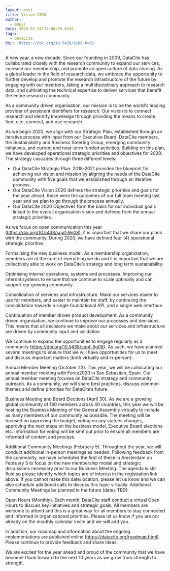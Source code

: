 ```yaml
---
layout: post
title: Vision 2020
author:
  - mbuys
date: 2020-01-24T13:08:50.624Z
tags:
  - DataCite
doi: 'https://doi.org/10.5438/9j86-bv91'
---
```

A new year, a new decade. Since our founding in 2009, DataCite has collaborated closely with the research community to expand our services, increase our membership, and promote an open culture of data sharing. As a global leader in the field of research data, we embrace the opportunity to further develop and promote the research infrastructure of the future by engaging with our members, taking a multidisciplinary approach to research data, and cultivating the technical expertise to deliver services that benefit the entire research community. 

As a community driven organisation, our mission is to be the world's leading provider of persistent identifiers for research. Our vision is to connect research and identify knowledge through providing the means to create, find, cite, connect, and use research.

As we begin 2020, we align with our Strategic Plan, established through an iterative process with input from our Executive Board, DataCite members, the Sustainability and Business Steering Group, emerging community initiatives, and current and near-term funded activities. Building on this plan, we have developed operational strategic priorities and objectives for 2020. The strategy cascades through three different levels:

* Our DataCite Strategic Plan: 2018-2021 provides the blueprint for achieving our vision and mission by aligning the needs of the DataCite community with five goals that we established through an iterative process.
* Our DataCite Vision 2020 defines the strategic priorities and goals for the year ahead, these were the outcomes of our full team meeting last year and we plan to go through the process annually. 
* Our DataCite 2020 Objectives form the basis for our individual goals linked to the overall organisation vision and defined from the annual strategic priorities.

As we focus on open communication this year (https://doi.org/10.5438/sqpf-9g08), it is important that we share our plans with the community. During 2020, we have defined four (4) operational strategic priorities:

Formalising the new business model. As a membership organization, members are at the core of everything we do and it is important that we are collectively able to work on DataCite’s strategy and long term sustainability.

Optimising internal operations, systems and processes. Improving our internal systems to ensure that we continue to scale optimally and can support our growing community.

Consolidation of services and infrastructure. Make our services easier to use for members, and easier to maintain for staff, by continuing the consolidation towards a single foundational API, and a single web interface.

Continuation of member driven product development. As a community driven organisation, we continue to improve our processes and decisions. This means that all decisions we make about our services and infrastructure are driven by community input and validation. 

We continue to expand the opportunities to engage regularly as a community (https://doi.org/10.5438/sqpf-9g08). As such, we have planned several meetings to ensure that we will have opportunities for us to meet and discuss important matters (both virtually and in-person):

Annual Member Meeting (October 23). This year, we will be collocating our annual member meeting with Force2020 in San Sebastian, Spain. Our annual member meeting focuses on DataCite strategy and community outreach. As a community, we will share best practices, discuss common themes and define priorities for DataCite’s future.

Business Meeting and Board Elections (April 30). As we are a growing global community of 180 members across 40 countries, this year we will be hosting the Business Meeting of the General Assembly virtually to include as many members of our community as possible. The meeting will be focused on approving the budget, voting on any statues changes, approving the next steps on the business model, Executive Board elections etc. Information for voting will be sent out prior to ensure all members are informed of content and process.

Additional Community Meetings (February 5). Throughout the year, we will conduct additional in-person meetings as needed. Following feedback from the community, we have scheduled the first of these in Amsterdam on February 5 to focus on the new membership model and strategic discussions necessary prior to our Business Meeting. The agenda is still fluid so please identify which topics are of interest in the registration link above. If you cannot make this date/location, please let us know and we can also schedule additional calls to discuss this topic virtually. Additional Community Meetings be planned in the future (dates TBD).

Open Hours (Monthly). Each month, DataCite staff conduct a virtual Open Hours to discuss key initiatives and strategic goals. All members are welcome to attend and this is a great way for all members to stay connected and informed in organizational priorities. Please let us know if you are not already on the monthly calendar invite and we will add you.

In addition, our roadmap and information about the ongoing implementations are published online (https://datacite.org/roadmap.html). Please continue to provide feedback and share ideas.

We are excited for the year ahead and proud of the community that we have become! I look forward to the next 10 years as we grow from strength to strength.
